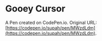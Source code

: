 # Gooey Cursor

A Pen created on CodePen.io. Original URL: [https://codepen.io/supah/pen/MWzdLdm](https://codepen.io/supah/pen/MWzdLdm).

